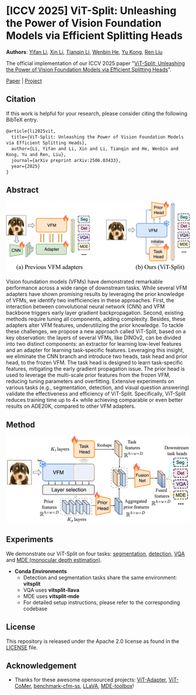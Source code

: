 # [ICCV 2025] ViT-Split: Unleashing the Power of Vision Foundation Models via Efficient Splitting Heads

**Authors**: [Yifan Li](https://jackyfl.github.io/), [Xin Li](https://scholar.google.com/citations?hl=zh-CN&user=KkPdvB8AAAAJ), [Tianqin Li](https://crazy-jack.github.io/), [Wenbin He](https://hewenbin.github.io/), [Yu Kong](https://www.egr.msu.edu/~yukong/), [Ren Liu](https://www.liu-ren.com/)

The official implementation of our ICCV 2025 paper "[ViT-Split: Unleashing the Power of Vision Foundation Models via Efficient Splitting Heads](https://arxiv.org/pdf/2506.03433)".

[Paper](https://arxiv.org/pdf/2506.03433) | [Project](https://jackyfl.github.io/vitsplit.github.io/)

## Citation

If this work is helpful for your research, please consider citing the following BibTeX entry.

```
@article{li2025vit,
  title={ViT-Split: Unleashing the Power of Vision Foundation Models via Efficient Splitting Heads},
  author={Li, Yifan and Li, Xin and Li, Tianqin and He, Wenbin and Kong, Yu and Ren, Liu},
  journal={arXiv preprint arXiv:2506.03433},
  year={2025}
}
```

## Abstract
<img width="810" alt="image" src="assets/vitsplit-motivation.png">

Vision foundation models (VFMs) have demonstrated remarkable performance across a wide range of downstream tasks. While several VFM adapters have shown promising results by leveraging the prior knowledge of VFMs, we identify two inefficiencies in these approaches. First, the interaction between convolutional neural network (CNN) and VFM backbone triggers early layer gradient backpropagation. Second, existing methods require tuning all components, adding complexity. Besides, these adapters alter VFM features, underutilizing the prior knowledge. To tackle these challenges, we propose a new approach called ViT-Split, based on a key observation: the layers of several VFMs, like DINOv2, can be divided into two distinct components: an extractor for learning low-level features and an adapter for learning task-specific features. Leveraging this insight, we eliminate the CNN branch and introduce two heads, task head and prior head, to the frozen VFM. The task head is designed to learn task-specific features, mitigating the early gradient propagation issue. The prior head is used to leverage the multi-scale prior features from the frozen VFM, reducing tuning parameters and overfitting. Extensive experiments on various tasks (e.g., segmentation, detection, and visual question answering) validate the effectiveness and efficiency of ViT-Split. Specifically, ViT-Split reduces training time up to $4\times$ while achieving comparable or even better results on ADE20K, compared to other VFM adapters.

## Method

<img width="810" alt="image" src="assets/vitsplit_framework.png">


## Experiments

We demonstrate our ViT-Split on four tasks: [segmentation](segmentation), [detection](detection), [VQA](LLaVA) and [MDE (monocular depth estimation)](Monocular-Depth-Estimation-Toolbox).

- **Conda Environments**
  - Detection and segmentation tasks share the same environment: **vitsplit**  
  - VQA uses **vitsplit-llava**  
  - MDE uses **vitsplit-mde**  
  - For detailed setup instructions, please refer to the corresponding codebase

## License

This repository is released under the Apache 2.0 license as found in the [LICENSE](LICENSE.md) file.

## Acknowledgement

- Thanks for these awesome opensourced projects: [ViT-Adapter](https://github.com/czczup/ViT-Adapter), [ViT-CoMer](https://github.com/Traffic-X/ViT-CoMer), [benchmark-cfm-ss](https://github.com/tue-mps/benchmark-vfm-ss), [LLaVA](https://github.com/haotian-liu/LLaVA), [MDE-toolbox](https://github.com/zhyever/Monocular-Depth-Estimation-Toolbox)!